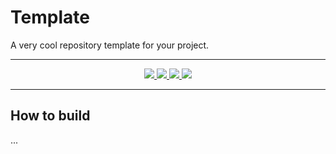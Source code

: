 # Template

A very cool repository template for your project.

---

<p align="center">
  <a href="docs/LICENSE.md">
    <img src="https://img.shields.io/github/license/petrspelos/template?style=for-the-badge">
  </a>
  <a href="#">
    <img src="https://img.shields.io/github/workflow/status/petrspelos/template/dotnet/main?style=for-the-badge">
  </a>
  <a href="#">
    <img src="https://img.shields.io/codacy/grade/someid/main?style=for-the-badge">
  </a>
  <a href="https://dot.net">
    <img src="https://img.shields.io/badge/made%20with-.NET%206-blueviolet?style=for-the-badge">
  </a>
</p>

---

## How to build

...

